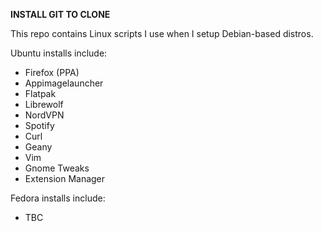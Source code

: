 **INSTALL GIT TO CLONE**

This repo contains Linux scripts I use when I setup Debian-based distros.

Ubuntu installs include:
- Firefox (PPA)
- Appimagelauncher
- Flatpak
- Librewolf
- NordVPN
- Spotify
- Curl
- Geany
- Vim
- Gnome Tweaks
- Extension Manager

Fedora installs include:
- TBC
